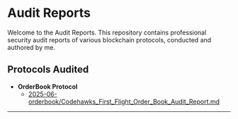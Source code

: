 # Audit Reports 

Welcome to the Audit Reports. This repository contains professional security audit reports of various blockchain protocols, conducted and authored by me.

## Protocols Audited

- **OrderBook Protocol**
  - [2025-06-orderbook/Codehawks_First_Flight_Order_Book_Audit_Report.md](../2025-06-orderbook/Codehawks_First_Flight_Order_Book_Audit_Report.md)

---



